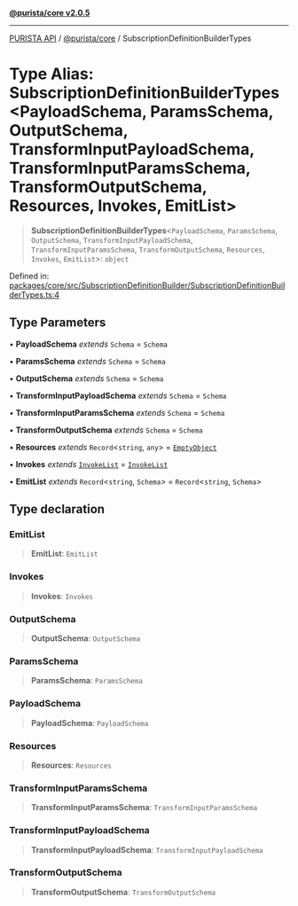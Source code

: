 [**@purista/core v2.0.5**](../README.md)

***

[PURISTA API](../../../packages.md) / [@purista/core](../README.md) / SubscriptionDefinitionBuilderTypes

# Type Alias: SubscriptionDefinitionBuilderTypes\<PayloadSchema, ParamsSchema, OutputSchema, TransformInputPayloadSchema, TransformInputParamsSchema, TransformOutputSchema, Resources, Invokes, EmitList\>

> **SubscriptionDefinitionBuilderTypes**\<`PayloadSchema`, `ParamsSchema`, `OutputSchema`, `TransformInputPayloadSchema`, `TransformInputParamsSchema`, `TransformOutputSchema`, `Resources`, `Invokes`, `EmitList`\>: `object`

Defined in: [packages/core/src/SubscriptionDefinitionBuilder/SubscriptionDefinitionBuilderTypes.ts:4](https://github.com/puristajs/purista/blob/master/packages/core/src/SubscriptionDefinitionBuilder/SubscriptionDefinitionBuilderTypes.ts#L4)

## Type Parameters

• **PayloadSchema** *extends* `Schema` = `Schema`

• **ParamsSchema** *extends* `Schema` = `Schema`

• **OutputSchema** *extends* `Schema` = `Schema`

• **TransformInputPayloadSchema** *extends* `Schema` = `Schema`

• **TransformInputParamsSchema** *extends* `Schema` = `Schema`

• **TransformOutputSchema** *extends* `Schema` = `Schema`

• **Resources** *extends* `Record`\<`string`, `any`\> = [`EmptyObject`](EmptyObject.md)

• **Invokes** *extends* [`InvokeList`](InvokeList.md) = [`InvokeList`](InvokeList.md)

• **EmitList** *extends* `Record`\<`string`, `Schema`\> = `Record`\<`string`, `Schema`\>

## Type declaration

### EmitList

> **EmitList**: `EmitList`

### Invokes

> **Invokes**: `Invokes`

### OutputSchema

> **OutputSchema**: `OutputSchema`

### ParamsSchema

> **ParamsSchema**: `ParamsSchema`

### PayloadSchema

> **PayloadSchema**: `PayloadSchema`

### Resources

> **Resources**: `Resources`

### TransformInputParamsSchema

> **TransformInputParamsSchema**: `TransformInputParamsSchema`

### TransformInputPayloadSchema

> **TransformInputPayloadSchema**: `TransformInputPayloadSchema`

### TransformOutputSchema

> **TransformOutputSchema**: `TransformOutputSchema`
